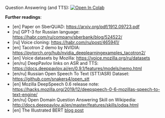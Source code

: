 Question Answering (and TTS):
[![Open In Colab](https://colab.research.google.com/assets/colab-badge.svg)](https://colab.research.google.com/github/neychev/made_nlp_course/blob/spring2021/week08_question_answering/Question_Answering_with_a_Fine_Tuned_BERT_and_TTS.ipynb)





__Further readings__:
* [en] Paper on SberQUAD: https://arxiv.org/pdf/1912.09723.pdf
* [ru] GPT-3 for Russian language: https://habr.com/ru/company/sberbank/blog/524522/
* [ru] Voice cloning: https://habr.com/ru/post/465941/
* [en] Tacotron 2 demo by NVIDIA: https://pytorch.org/hub/nvidia_deeplearningexamples_tacotron2/
* [en] Voice datasets by Mozilla: https://voice.mozilla.org/ru/datasets
* [en/ru] DeepPavlov links on ASR and TTS: https://docs.deeppavlov.ai/en/0.9.1/features/models/nemo.html
* [en/ru] Russian Open Speech To Text (STT/ASR) Dataset: https://github.com/snakers4/open_stt
* [en] Mozilla DeepSpeech 0.6 release note: https://hacks.mozilla.org/2019/12/deepspeech-0-6-mozillas-speech-to-text-engine/
* [en/ru] Open Domain Question Answering Skill on Wikipedia: http://docs.deeppavlov.ai/en/master/features/skills/odqa.html
* [en] The Illustrated BERT [blog post](http://jalammar.github.io/illustrated-bert/)
